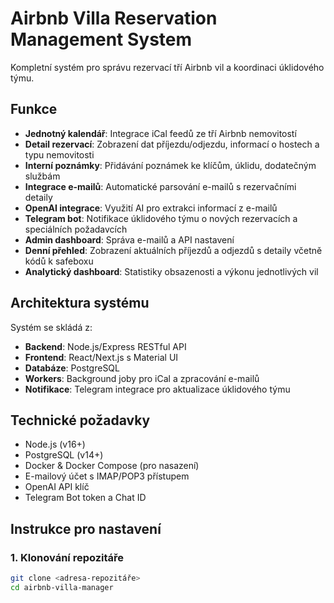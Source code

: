 # Airbnb Villa Reservation Management System

Kompletní systém pro správu rezervací tří Airbnb vil a koordinaci úklidového týmu.

## Funkce

- **Jednotný kalendář**: Integrace iCal feedů ze tří Airbnb nemovitostí
- **Detail rezervací**: Zobrazení dat příjezdu/odjezdu, informací o hostech a typu nemovitosti
- **Interní poznámky**: Přidávání poznámek ke klíčům, úklidu, dodatečným službám
- **Integrace e-mailů**: Automatické parsování e-mailů s rezervačními detaily
- **OpenAI integrace**: Využití AI pro extrakci informací z e-mailů
- **Telegram bot**: Notifikace úklidového týmu o nových rezervacích a speciálních požadavcích
- **Admin dashboard**: Správa e-mailů a API nastavení
- **Denní přehled**: Zobrazení aktuálních příjezdů a odjezdů s detaily včetně kódů k safeboxu
- **Analytický dashboard**: Statistiky obsazenosti a výkonu jednotlivých vil

## Architektura systému

Systém se skládá z:
- **Backend**: Node.js/Express RESTful API
- **Frontend**: React/Next.js s Material UI
- **Databáze**: PostgreSQL
- **Workers**: Background joby pro iCal a zpracování e-mailů
- **Notifikace**: Telegram integrace pro aktualizace úklidového týmu

## Technické požadavky

- Node.js (v16+)
- PostgreSQL (v14+)
- Docker & Docker Compose (pro nasazení)
- E-mailový účet s IMAP/POP3 přístupem
- OpenAI API klíč
- Telegram Bot token a Chat ID

## Instrukce pro nastavení

### 1. Klonování repozitáře

```bash
git clone <adresa-repozitáře>
cd airbnb-villa-manager